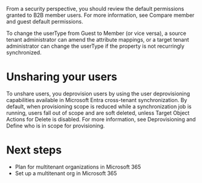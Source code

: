 From a security perspective, you should review the default permissions granted to B2B member users. For more information, see Compare member and guest default permissions.

To change the userType from Guest to Member (or vice versa), a source tenant administrator can amend the attribute mappings, or a target tenant administrator can change the userType if the property is not recurringly synchronized.

# Unsharing your users

To unshare users, you deprovision users by using the user deprovisioning capabilities available in Microsoft Entra cross-tenant synchronization. By default, when provisioning scope is reduced while a synchronization job is running, users fall out of scope and are soft deleted, unless Target Object Actions for Delete is disabled. For more information, see Deprovisioning and Define who is in scope for provisioning.

# Next steps

- Plan for multitenant organizations in Microsoft 365
- Set up a multitenant org in Microsoft 365